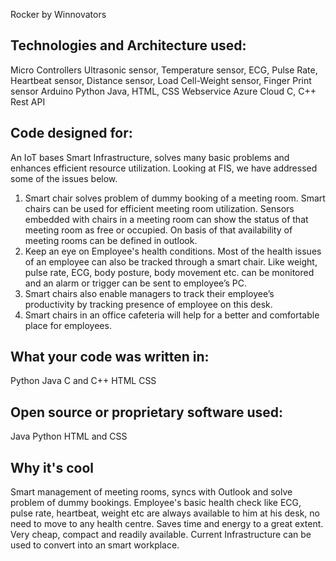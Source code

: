 Rocker by Winnovators

Technologies and Architecture used:
-----------------------------------

Micro Controllers
Ultrasonic sensor, Temperature sensor, ECG, Pulse Rate, Heartbeat sensor, Distance sensor, Load Cell-Weight sensor, Finger Print sensor
Arduino
Python
Java, HTML, CSS
Webservice
Azure Cloud 
C, C++
Rest API


Code designed for:
------------------
An IoT bases Smart Infrastructure, solves many basic problems and enhances efficient resource utilization. Looking at FIS, we have addressed some of the issues below.
1. Smart chair solves problem of dummy booking of a meeting room. Smart chairs can be used for efficient meeting room utilization. Sensors embedded with chairs in a meeting room can show the status of that meeting room as free or occupied. On basis of that availability of meeting rooms can be defined in outlook. 
2. Keep an eye on Employee's health conditions. Most of the health issues of an employee can also be tracked through a smart chair. Like weight, pulse rate, ECG, body posture, body movement etc. can be monitored and an alarm or trigger can be sent to employee’s PC.
3. Smart chairs also enable managers to track their employee’s productivity by tracking presence of employee on this desk.
4. Smart chairs in an office cafeteria will help for a better and comfortable place for employees.

What your code was written in:
------------------------------
Python
Java
C and C++
HTML
CSS

Open source or proprietary software used:
-----------------------------------------
Java
Python
HTML and CSS


Why it's cool
-------------

Smart management of meeting rooms, syncs with Outlook and solve problem of dummy bookings.
Employee's basic health check like ECG, pulse rate, heartbeat, weight etc are always available to him at his desk, no need to move to any health centre.
Saves time and energy to a great extent.
Very cheap, compact and readily available.
Current Infrastructure can be used to convert into an smart workplace.
